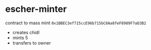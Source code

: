 # escher-minter

contract to mass mint `0x1BBEC3ef715ccE96b715bC0Aa8feF8989F7aD3B2`
- creates chidl
- mints 5
- transfers to owner
